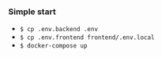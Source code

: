 ### Simple start
- ```$ cp .env.backend .env```
- ```$ cp .env.frontend frontend/.env.local```
- ```$ docker-compose up```